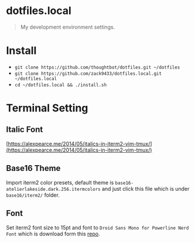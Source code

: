 # dotfiles.local
> My development environment settings.

# Install
- `git clone https://github.com/thoughtbot/dotfiles.git ~/dotfiles`
- `git clone https://github.com/zack9433/dotfiles.local.git ~/dotfiles.local`
- `cd ~/dotfiles.local && ./install.sh`

# Terminal Setting
## Italic Font
[https://alexpearce.me/2014/05/italics-in-iterm2-vim-tmux/](https://alexpearce.me/2014/05/italics-in-iterm2-vim-tmux/)

## Base16 Theme
Import iterm2 color presets, default theme is `base16-atelierlakeside.dark.256.itermcolors` and just click this file which is under `base16/iterm2/` folder.

## Font
Set iterm2 font size to 15pt and font to `Droid Sans Mono for Powerline Nerd Font` which is download form this [repo](https://github.com/ryanoasis/nerd-fonts).
